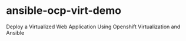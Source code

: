 # ansible-ocp-virt-demo
Deploy a Virtualized Web Application Using Openshift Virtualization and Ansible
